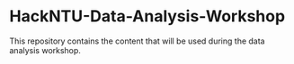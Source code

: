 # HackNTU-Data-Analysis-Workshop
This repository contains the content that will be used during the data analysis workshop.
